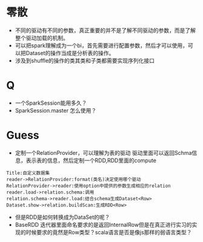 # 零散
+ 不同的驱动有不同的参数，真正重要的并不是了解不同驱动的参数，而是了解整个驱动加载的机制。
+ 可以把spark理解成为一个bi，首先需要进行配置参数，然后才可以使用，可以把Dataset的操作当成是分析表的操作。
+ 涉及到shuffle的操作的类其类和子类都需要实现序列化接口

# Q
+ 一个SparkSession能用多久？
+ SparkSession.master 怎么使用？

# Guess
+ 定制一个RelationProvider，可以理解为表的驱动
驱动里面可以返回Schma信息，表示表的信息，然后定制一个RDD,RDD里面的compute


 ```sequence
Title:自定义数据集
reader->RelationProvider:format(类名)决定使用哪个驱动
RelationProvider->reader:使用option中提供的参数生成相应的relation
reader.load->relation.schema:调用
relation.schema->reader.load:结合schema生成Dataset<Row>
Dataset.show->relation.buildScan:生成RDD<Row>
 ```
 + 但是RDD是如何转换成为DataSet<Row>的呢？
 + BaseRDD<InternalRow> 迭代器里面命名要求的是返回InternalRow但是在真正进行实习的实现的时候要求的竟然是Row类型？scala语言是否是像js那样的弱语言类型？
 